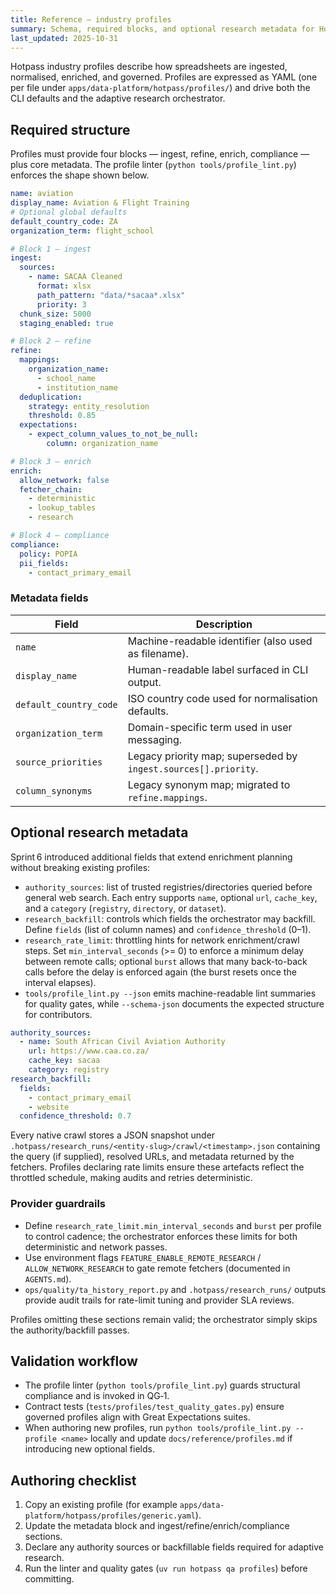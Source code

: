 ```yaml
---
title: Reference — industry profiles
summary: Schema, required blocks, and optional research metadata for Hotpass industry profiles.
last_updated: 2025-10-31
---
```


Hotpass industry profiles describe how spreadsheets are ingested, normalised, enriched,
and governed. Profiles are expressed as YAML (one per file under `apps/data-platform/hotpass/profiles/`) and
drive both the CLI defaults and the adaptive research orchestrator.

## Required structure

Profiles must provide four blocks — ingest, refine, enrich, compliance — plus core metadata.
The profile linter (`python tools/profile_lint.py`) enforces the shape shown below.

```yaml
name: aviation
display_name: Aviation & Flight Training
# Optional global defaults
default_country_code: ZA
organization_term: flight_school

# Block 1 — ingest
ingest:
  sources:
    - name: SACAA Cleaned
      format: xlsx
      path_pattern: "data/*sacaa*.xlsx"
      priority: 3
  chunk_size: 5000
  staging_enabled: true

# Block 2 — refine
refine:
  mappings:
    organization_name:
      - school_name
      - institution_name
  deduplication:
    strategy: entity_resolution
    threshold: 0.85
  expectations:
    - expect_column_values_to_not_be_null:
        column: organization_name

# Block 3 — enrich
enrich:
  allow_network: false
  fetcher_chain:
    - deterministic
    - lookup_tables
    - research

# Block 4 — compliance
compliance:
  policy: POPIA
  pii_fields:
    - contact_primary_email
```

### Metadata fields

| Field                  | Description                                                     |
| ---------------------- | --------------------------------------------------------------- |
| `name`                 | Machine-readable identifier (also used as filename).            |
| `display_name`         | Human-readable label surfaced in CLI output.                    |
| `default_country_code` | ISO country code used for normalisation defaults.               |
| `organization_term`    | Domain-specific term used in user messaging.                    |
| `source_priorities`    | Legacy priority map; superseded by `ingest.sources[].priority`. |
| `column_synonyms`      | Legacy synonym map; migrated to `refine.mappings`.              |

## Optional research metadata

Sprint 6 introduced additional fields that extend enrichment planning without breaking
existing profiles:

- `authority_sources`: list of trusted registries/directories queried before general web search. Each entry supports `name`, optional `url`, `cache_key`, and a `category` (`registry`, `directory`, or `dataset`).
- `research_backfill`: controls which fields the orchestrator may backfill. Define `fields` (list of column names) and `confidence_threshold` (0–1).
- `research_rate_limit`: throttling hints for network enrichment/crawl steps. Set `min_interval_seconds` (>= 0) to enforce a minimum delay between remote calls; optional `burst` allows that many back-to-back calls before the delay is enforced again (the burst resets once the interval elapses).
- `tools/profile_lint.py --json` emits machine-readable lint summaries for quality gates, while `--schema-json` documents the expected structure for contributors.

```yaml
authority_sources:
  - name: South African Civil Aviation Authority
    url: https://www.caa.co.za/
    cache_key: sacaa
    category: registry
research_backfill:
  fields:
    - contact_primary_email
    - website
  confidence_threshold: 0.7
```

Every native crawl stores a JSON snapshot under `.hotpass/research_runs/<entity-slug>/crawl/<timestamp>.json`
containing the query (if supplied), resolved URLs, and metadata returned by the fetchers. Profiles declaring
rate limits ensure these artefacts reflect the throttled schedule, making audits and retries deterministic.

### Provider guardrails

- Define `research_rate_limit.min_interval_seconds` and `burst` per profile to control cadence; the orchestrator enforces these limits for both deterministic and network passes.
- Use environment flags `FEATURE_ENABLE_REMOTE_RESEARCH` / `ALLOW_NETWORK_RESEARCH` to gate remote fetchers (documented in `AGENTS.md`).
- `ops/quality/ta_history_report.py` and `.hotpass/research_runs/` outputs provide audit trails for rate-limit tuning and provider SLA reviews.

Profiles omitting these sections remain valid; the orchestrator simply skips the authority/backfill
passes.

## Validation workflow

- The profile linter (`python tools/profile_lint.py`) guards structural compliance and is invoked in QG‑1.
- Contract tests (`tests/profiles/test_quality_gates.py`) ensure governed profiles align with Great Expectations suites.
- When authoring new profiles, run `python tools/profile_lint.py --profile <name>` locally and update
  `docs/reference/profiles.md` if introducing new optional fields.

## Authoring checklist

1. Copy an existing profile (for example `apps/data-platform/hotpass/profiles/generic.yaml`).
2. Update the metadata block and ingest/refine/enrich/compliance sections.
3. Declare any authority sources or backfillable fields required for adaptive research.
4. Run the linter and quality gates (`uv run hotpass qa profiles`) before committing.
